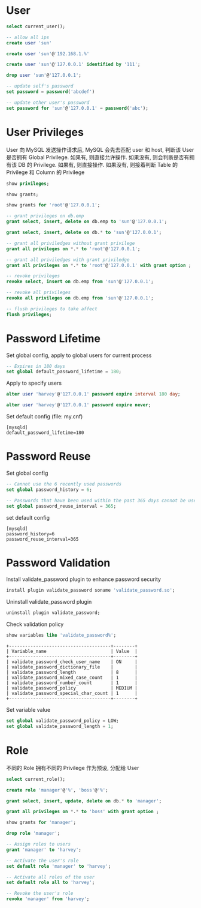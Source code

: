 # User

```sql
select current_user();

-- allow all ips 
create user 'sun'

create user 'sun'@'192.168.1.%'

create user 'sun'@'127.0.0.1' identified by '111';

drop user 'sun'@'127.0.0.1';

-- update self's password
set password = password('abcdef')

-- update other user's password
set password for 'sun'@'127.0.0.1' = password('abc');
```

# User Privileges

User 向 MySQL 发送操作请求后, MySQL 会先去匹配 user 和 host, 判断该 User 是否拥有 Global Privilege. 如果有, 则直接允许操作. 如果没有, 则会判断是否有拥有该 DB 的 Privilege. 如果有, 则直接操作. 如果没有, 则接着判断 Table 的 Privilege 和 Column 的 Privilege

```sql
show privileges;

show grants;

show grants for 'root'@'127.0.0.1';

-- grant privileges on db.emp
grant select, insert, delete on db.emp to 'sun'@'127.0.0.1';

grant select, insert, delete on db.* to 'sun'@'127.0.0.1';

-- grant all priviledges without grant privilege
grant all privileges on *.* to 'root'@'127.0.0.1';

-- grant all priviledges with grant priviledge
grant all privileges on *.* to 'root'@'127.0.0.1' with grant option ;

-- revoke privileges
revoke select, insert on db.emp from 'sun'@'127.0.0.1';

-- revoke all privileges
revoke all privileges on db.emp from 'sun'@'127.0.0.1';

-- flush privileges to take affect
flush privileges;
```

# Password Lifetime

Set global config, apply to global users for current process

```sql
-- Expires in 180 days
set global default_password_lifetime = 180;
```

Apply to specify users

```sql
alter user 'harvey'@'127.0.0.1' password expire interval 180 day;

alter user 'harvey'@'127.0.0.1' password expire never;
```

Set default config (file: my.cnf)

```
[mysqld]
default_password_lifetime=180
```

# Password Reuse

Set global config

```sql
-- Cannot use the 6 recently used passwords
set global password_history = 6;

-- Passwords that have been used within the past 365 days cannot be used
set global password_reuse_interval = 365;
```

set default config

```
[mysqld]
password_history=6
password_reuse_interval=365
```

# Password Validation

Install validate_password plugin to enhance password security

```sql
install plugin validate_password soname 'validate_password.so';
```

Uninstall validate_password plugin

```sql
uninstall plugin validate_password;
```

Check validation policy

```sql
show variables like 'validate_password%';
```

```console
+--------------------------------------+--------+
| Variable_name                        | Value  |
+--------------------------------------+--------+
| validate_password_check_user_name    | ON     |
| validate_password_dictionary_file    |        |
| validate_password_length             | 8      |
| validate_password_mixed_case_count   | 1      |
| validate_password_number_count       | 1      |
| validate_password_policy             | MEDIUM |
| validate_password_special_char_count | 1      |
+--------------------------------------+--------+
```

Set variable value

```sql
set global validate_password_policy = LOW;
set global validate_password_length = 1;
```

# Role

不同的 Role 拥有不同的 Privilege 作为预设, 分配给 User

```sql
select current_role();

create role 'manager'@'%', 'boss'@'%';

grant select, insert, update, delete on db.* to 'manager';

grant all privileges on *.* to 'boss' with grant option ;

show grants for 'manager';

drop role 'manager';

-- Assign roles to users
grant 'manager' to 'harvey';

-- Activate the user's role
set default role 'manager' to 'harvey';

-- Activate all roles of the user
set default role all to 'harvey';

-- Revoke the user's role
revoke 'manager' from 'harvey';
```

